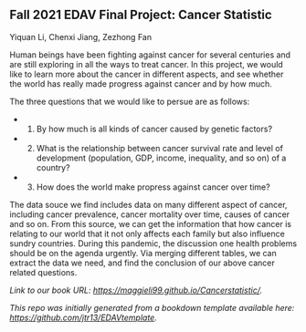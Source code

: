 ## Fall 2021 EDAV Final Project: Cancer Statistic

Yiquan Li, Chenxi Jiang, Zezhong Fan


Human beings have been fighting against cancer for several centuries and are still exploring in all the ways to treat cancer. In this project, we would like to learn more about the cancer in different aspects, and see whether the world has really made progress against cancer and by how much. 

The three questions that we would like to persue are as follows:

- 1. By how much is all kinds of cancer caused by genetic factors?
- 2. What is the relationship between cancer survival rate and level of development (population, GDP, income, inequality, and so on) of a country?
- 3. How does the world make propress against cancer over time?

The data souce we find includes data on many different aspect of cancer, including cancer prevalence, cancer mortality over time, causes of cancer and so on. From this source, we can get the information that how cancer is relating to our world that it not only affects each family but also influence sundry countries. During this pandemic, the discussion one health problems should be on the agenda urgently. Via merging different tables, we can extract the data we need, and find the conclusion of our above cancer related questions.

*Link to our book URL: https://maggieli99.github.io/Cancerstatistic/.*

*This repo was initially generated from a bookdown template available here: https://github.com/jtr13/EDAVtemplate.*	
